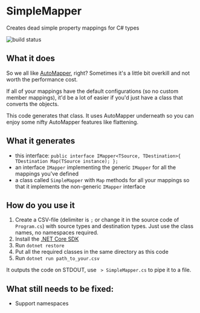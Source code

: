 # SimpleMapper
Creates dead simple property mappings for C# types

![build status](https://www.bitrise.io/app/c8e79f88c507dd00.svg?token=3lmHZGyGgefyN5nxSVpgjw)

## What it does

So we all like [AutoMapper](http://automapper.org/), right? Sometimes it's a little bit overkill and not worth the performance cost.

If all of your mappings have the default configurations (so no custom member mappings), it'd be a lot of easier if you'd just have a class that converts the objects.

This code generates that class. It uses AutoMapper underneath so you can enjoy some nifty AutoMapper features like flattening.

## What it generates

* this interface: `public interface IMapper<TSource, TDestination>{ TDestination Map(TSource instance); };`
* an interface `IMapper` implementing the generic `IMapper` for all the mappings you've defined
* a class called `SimpleMapper` with `Map` methods for all your mappings so that it implements the non-generic `IMapper` interface

## How do you use it

1. Create a CSV-file (delimiter is `;` or change it in the source code of `Program.cs`) with source types and destination types. Just use the class names, no namespaces required.
1. Install the [.NET Core SDK](https://www.microsoft.com/net/download/core#/sdk)
1. Run `dotnet restore`
1. Put all the required classes in the same directory as this code
1. Run `dotnet run path_to_your.csv`

It outputs the code on STDOUT, use ` > SimpleMapper.cs` to pipe it to a file.

## What still needs to be fixed:

* Support namespaces

